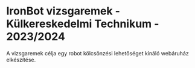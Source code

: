 # IronBot vizsgaremek - Külkereskedelmi Technikum - 2023/2024

A vizsgaremek célja egy robot kölcsönzési lehetőséget kínáló webáruház elkészítése.